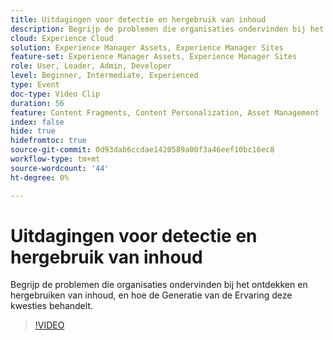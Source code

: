 ```yaml
---
title: Uitdagingen voor detectie en hergebruik van inhoud
description: Begrijp de problemen die organisaties ondervinden bij het ontdekken en hergebruiken van inhoud, en hoe de Generatie van de Ervaring deze kwesties behandelt.
cloud: Experience Cloud
solution: Experience Manager Assets, Experience Manager Sites
feature-set: Experience Manager Assets, Experience Manager Sites
role: User, Leader, Admin, Developer
level: Beginner, Intermediate, Experienced
type: Event
doc-type: Video Clip
duration: 56
feature: Content Fragments, Content Personalization, Asset Management
index: false
hide: true
hidefromtoc: true
source-git-commit: 0d93dab6ccdae1420589a00f3a46eef10bc16ec8
workflow-type: tm+mt
source-wordcount: '44'
ht-degree: 0%

---
```



# Uitdagingen voor detectie en hergebruik van inhoud

Begrijp de problemen die organisaties ondervinden bij het ontdekken en hergebruiken van inhoud, en hoe de Generatie van de Ervaring deze kwesties behandelt.

>[!VIDEO](https://video.tv.adobe.com/v/3459243/?learn=on&enablevpops)

